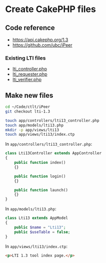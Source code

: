 # Create CakePHP files

## Code reference

- <https://api.cakephp.org/1.3>
- <https://github.com/ubc/iPeer>

### Existing LTI files

- [lti_controller.php](app/controllers/lti_controller.php)
- [lti_requester.php](app/controllers/components/lti_requester.php)
- [lti_verifier.php](app/controllers/components/lti_verifier.php)

## Make new files

```bash
cd ~/Code/ctlt/iPeer
git checkout lti-1.3

touch app/controllers/lti13_controller.php
touch app/models/lti13.php
mkdir -p app/views/lti13
touch app/views/lti13/index.ctp
```

In `app/controllers/lti13_controller.php`:

```php
class Lti13Controller extends AppController
{
    public function index()
    {}

    public function login()
    {}

    public function launch()
    {}
}
```

In `app/models/lti13.php`:

```php
class Lti13 extends AppModel
{
    public $name = "Lti13";
    public $useTable = false;
}
```

In `app/views/lti13/index.ctp`:

```html
<p>LTI 1.3 tool index page.</p>
```
